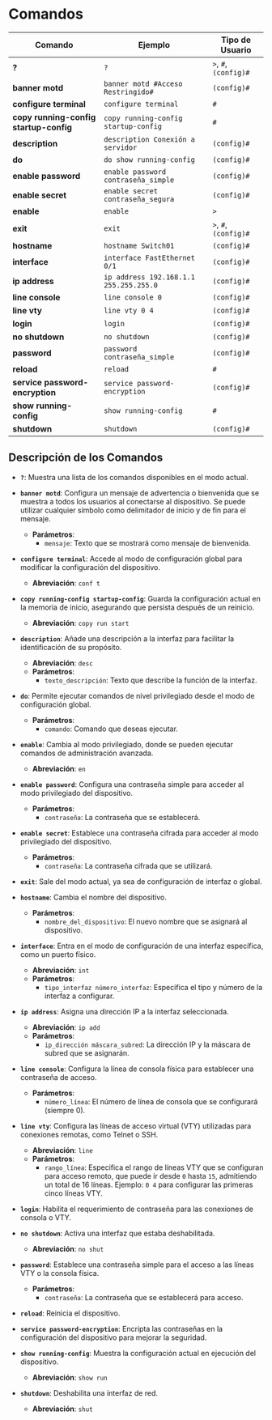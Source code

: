 # Comandos

| **Comando**                            | **Ejemplo**                            | **Tipo de Usuario**   |
| -------------------------------------- | -------------------------------------- | --------------------- |
| **?**                                  | `?`                                    | `>`, `#`, `(config)#` |
| **banner motd**                        | `banner motd #Acceso Restringido#`     | `(config)#`           |
| **configure terminal**                 | `configure terminal`                   | `#`                   |
| **copy running-config startup-config** | `copy running-config startup-config`   | `#`                   |
| **description**                        | `description Conexión a servidor`      | `(config)#`           |
| **do**                                 | `do show running-config`               | `(config)#`           |
| **enable password**                    | `enable password contraseña_simple`    | `(config)#`           |
| **enable secret**                      | `enable secret contraseña_segura`      | `(config)#`           |
| **enable**                             | `enable`                               | `>`                   |
| **exit**                               | `exit`                                 | `>`, `#`, `(config)#` |
| **hostname**                           | `hostname Switch01`                    | `(config)#`           |
| **interface**                          | `interface FastEthernet 0/1`           | `(config)#`           |
| **ip address**                         | `ip address 192.168.1.1 255.255.255.0` | `(config)#`           |
| **line console**                       | `line console 0`                       | `(config)#`           |
| **line vty**                           | `line vty 0 4`                         | `(config)#`           |
| **login**                              | `login`                                | `(config)#`           |
| **no shutdown**                        | `no shutdown`                          | `(config)#`           |
| **password**                           | `password contraseña_simple`           | `(config)#`           |
| **reload**                             | `reload`                               | `#`                   |
| **service password-encryption**        | `service password-encryption`          | `(config)#`           |
| **show running-config**                | `show running-config`                  | `#`                   |
| **shutdown**                           | `shutdown`                             | `(config)#`           |

## Descripción de los Comandos

- **`?`**:
  Muestra una lista de los comandos disponibles en el modo actual.

- **`banner motd`**:
  Configura un mensaje de advertencia o bienvenida que se muestra a todos los usuarios al conectarse al dispositivo. Se puede utilizar cualquier símbolo como delimitador de inicio y de fin para el mensaje.

  - **Parámetros**:
    - `mensaje`: Texto que se mostrará como mensaje de bienvenida.

- **`configure terminal`**:
  Accede al modo de configuración global para modificar la configuración del dispositivo.

  - **Abreviación**: `conf t`

- **`copy running-config startup-config`**:
  Guarda la configuración actual en la memoria de inicio, asegurando que persista después de un reinicio.

  - **Abreviación**: `copy run start`

- **`description`**:
  Añade una descripción a la interfaz para facilitar la identificación de su propósito.

  - **Abreviación**: `desc`
  - **Parámetros**:
    - `texto_descripción`: Texto que describe la función de la interfaz.

- **`do`**:
  Permite ejecutar comandos de nivel privilegiado desde el modo de configuración global.

  - **Parámetros**:
    - `comando`: Comando que deseas ejecutar.

- **`enable`**:
  Cambia al modo privilegiado, donde se pueden ejecutar comandos de administración avanzada.

  - **Abreviación**: `en`

- **`enable password`**:
  Configura una contraseña simple para acceder al modo privilegiado del dispositivo.

  - **Parámetros**:
    - `contraseña`: La contraseña que se establecerá.

- **`enable secret`**:
  Establece una contraseña cifrada para acceder al modo privilegiado del dispositivo.

  - **Parámetros**:
    - `contraseña`: La contraseña cifrada que se utilizará.

- **`exit`**:
  Sale del modo actual, ya sea de configuración de interfaz o global.

- **`hostname`**:
  Cambia el nombre del dispositivo.

  - **Parámetros**:
    - `nombre_del_dispositivo`: El nuevo nombre que se asignará al dispositivo.

- **`interface`**:
  Entra en el modo de configuración de una interfaz específica, como un puerto físico.

  - **Abreviación**: `int`
  - **Parámetros**:
    - `tipo_interfaz número_interfaz`: Especifica el tipo y número de la interfaz a configurar.

- **`ip address`**:
  Asigna una dirección IP a la interfaz seleccionada.

  - **Abreviación**: `ip add`
  - **Parámetros**:
    - `ip_dirección máscara_subred`: La dirección IP y la máscara de subred que se asignarán.

- **`line console`**:
  Configura la línea de consola física para establecer una contraseña de acceso.

  - **Parámetros**:
    - `número_línea`: El número de línea de consola que se configurará (siempre 0).

- **`line vty`**:
  Configura las líneas de acceso virtual (VTY) utilizadas para conexiones remotas, como Telnet o SSH.

  - **Abreviación**: `line`
  - **Parámetros**:
    - `rango_línea`: Especifica el rango de líneas VTY que se configuran para acceso remoto, que puede ir desde `0` hasta `15`, admitiendo un total de 16 líneas. Ejemplo: `0 4` para configurar las primeras cinco líneas VTY.

- **`login`**:
  Habilita el requerimiento de contraseña para las conexiones de consola o VTY.

- **`no shutdown`**:
  Activa una interfaz que estaba deshabilitada.

  - **Abreviación**: `no shut`

- **`password`**:
  Establece una contraseña simple para el acceso a las líneas VTY o la consola física.

  - **Parámetros**:
    - `contraseña`: La contraseña que se establecerá para acceso.

- **`reload`**:
  Reinicia el dispositivo.

- **`service password-encryption`**:
  Encripta las contraseñas en la configuración del dispositivo para mejorar la seguridad.

- **`show running-config`**:
  Muestra la configuración actual en ejecución del dispositivo.

  - **Abreviación**: `show run`

- **`shutdown`**:
  Deshabilita una interfaz de red.
  - **Abreviación**: `shut`
